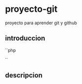 # proyecto-git
proyecto para aprender git y github

## introduccion

``php
<?php phpinfo(); ?>
``
## descripcion 
